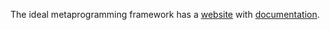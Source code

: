 The ideal metaprogramming framework has a [website](https://theideal.org/) with
[documentation](https://theideal.org/documentation/).
